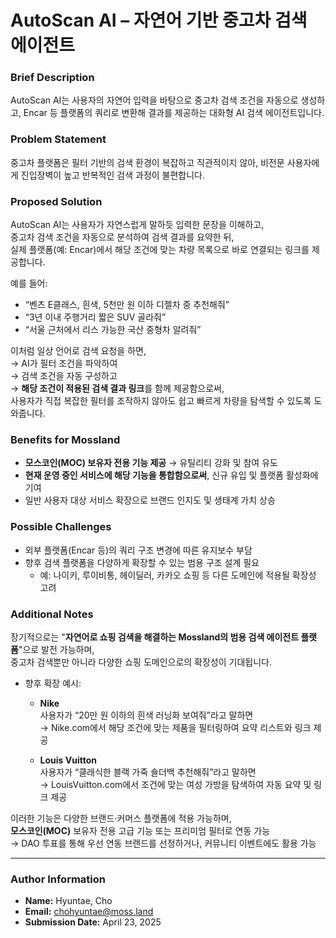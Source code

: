 # AutoScan AI – 자연어 기반 중고차 검색 에이전트

### Brief Description  
AutoScan AI는 사용자의 자연어 입력을 바탕으로 중고차 검색 조건을 자동으로 생성하고, Encar 등 플랫폼의 쿼리로 변환해 결과를 제공하는 대화형 AI 검색 에이전트입니다.

### Problem Statement  
중고차 플랫폼은 필터 기반의 검색 환경이 복잡하고 직관적이지 않아, 비전문 사용자에게 진입장벽이 높고 반복적인 검색 과정이 불편합니다.  

### Proposed Solution  
AutoScan AI는 사용자가 자연스럽게 말하듯 입력한 문장을 이해하고,  
중고차 검색 조건을 자동으로 분석하여 검색 결과를 요약한 뒤,  
실제 플랫폼(예: Encar)에서 해당 조건에 맞는 차량 목록으로 바로 연결되는 링크를 제공합니다.

예를 들어:

- “벤츠 E클래스, 흰색, 5천만 원 이하 디젤차 중 추천해줘”  
- “3년 이내 주행거리 짧은 SUV 골라줘”  
- “서울 근처에서 리스 가능한 국산 중형차 알려줘”

이처럼 일상 언어로 검색 요청을 하면,  
→ AI가 필터 조건을 파악하여  
→ 검색 조건을 자동 구성하고  
→ **해당 조건이 적용된 검색 결과 링크**를 함께 제공함으로써,  
사용자가 직접 복잡한 필터를 조작하지 않아도 쉽고 빠르게 차량을 탐색할 수 있도록 도와줍니다.  

### Benefits for Mossland  
- **모스코인(MOC) 보유자 전용 기능 제공** → 유틸리티 강화 및 참여 유도  
- **현재 운영 중인 서비스에 해당 기능을 통합함으로써**, 신규 유입 및 플랫폼 활성화에 기여   
- 일반 사용자 대상 서비스 확장으로 브랜드 인지도 및 생태계 가치 상승

### Possible Challenges  
- 외부 플랫폼(Encar 등)의 쿼리 구조 변경에 따른 유지보수 부담  
- 향후 검색 플랫폼을 다양하게 확장할 수 있는 범용 구조 설계 필요  
  - 예: 나이키, 루이비통, 헤이딜러, 카카오 쇼핑 등 다른 도메인에 적용될 확장성 고려

### Additional Notes  
장기적으로는 "**자연어로 쇼핑 검색을 해결하는 Mossland의 범용 검색 에이전트 플랫폼**"으로 발전 가능하며,  
중고차 검색뿐만 아니라 다양한 쇼핑 도메인으로의 확장성이 기대됩니다.

- 향후 확장 예시:
   - **Nike**  
      사용자가 “20만 원 이하의 흰색 러닝화 보여줘”라고 말하면  
       → Nike.com에서 해당 조건에 맞는 제품을 필터링하여 요약 리스트와 링크 제공  

   - **Louis Vuitton**  
        사용자가 “클래식한 블랙 가죽 숄더백 추천해줘”라고 말하면  
       → LouisVuitton.com에서 조건에 맞는 여성 가방을 탐색하여 자동 요약 및 링크 제공  

이러한 기능은 다양한 브랜드·커머스 플랫폼에 적용 가능하며,  
**모스코인(MOC)** 보유자 전용 고급 기능 또는 프리미엄 필터로 연동 가능  
→ DAO 투표를 통해 우선 연동 브랜드를 선정하거나, 커뮤니티 이벤트에도 활용 가능

---

### Author Information  
- **Name:** Hyuntae, Cho
- **Email:** chohyuntae@moss.land  
- **Submission Date:** April 23, 2025
